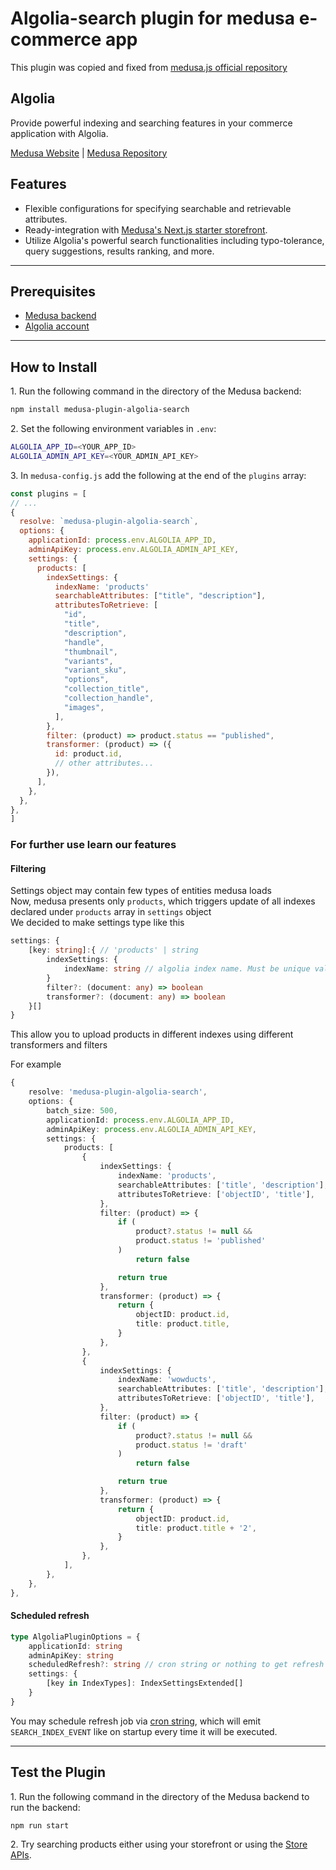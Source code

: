 # Algolia-search plugin for medusa e-commerce app

This plugin was copied and fixed from [medusa.js official repository](https://github.com/medusajs/medusa)

## Algolia

Provide powerful indexing and searching features in your commerce application with Algolia.

[Medusa Website](https://medusajs.com) | [Medusa Repository](https://github.com/medusajs/medusa)

## Features

- Flexible configurations for specifying searchable and retrievable attributes.
- Ready-integration with [Medusa's Next.js starter storefront](https://docs.medusajs.com/starters/nextjs-medusa-starter).
- Utilize Algolia's powerful search functionalities including typo-tolerance, query suggestions, results ranking, and more.

---

## Prerequisites

- [Medusa backend](https://docs.medusajs.com/development/backend/install)
- [Algolia account](https://www.algolia.com/)

---

## How to Install

1\. Run the following command in the directory of the Medusa backend:

  ```bash
  npm install medusa-plugin-algolia-search
  ```

2\. Set the following environment variables in `.env`:

  ```bash
  ALGOLIA_APP_ID=<YOUR_APP_ID>
  ALGOLIA_ADMIN_API_KEY=<YOUR_ADMIN_API_KEY>
  ```

3\. In `medusa-config.js` add the following at the end of the `plugins` array:

  ```js
const plugins = [
  // ...
  {
    resolve: `medusa-plugin-algolia-search`,
    options: {
      applicationId: process.env.ALGOLIA_APP_ID,
      adminApiKey: process.env.ALGOLIA_ADMIN_API_KEY,
      settings: {
        products: [
          indexSettings: {
            indexName: 'products'
            searchableAttributes: ["title", "description"],
            attributesToRetrieve: [
              "id",
              "title",
              "description",
              "handle",
              "thumbnail",
              "variants",
              "variant_sku",
              "options",
              "collection_title",
              "collection_handle",
              "images",
            ],
          },
          filter: (product) => product.status == "published",
          transformer: (product) => ({ 
            id: product.id, 
            // other attributes...
          }),
		],
      },
    },
  },
]
  ```

### For further use learn our features

#### Filtering
Settings object may contain few types of entities medusa loads</br>
Now, medusa presents only `products`, which triggers update of all indexes declared under `products` array in `settings` object </br>
We decided to make settings type like this
```ts
settings: {
	[key: string]:{ // 'products' | string
		indexSettings: {
			indexName: string // algolia index name. Must be unique value
		}
		filter?: (document: any) => boolean
		transformer?: (document: any) => boolean
	}[]
}
```
This allow you to upload products in different indexes using different transformers and filters</br>

For example
```ts
{
	resolve: 'medusa-plugin-algolia-search',
	options: {
		batch_size: 500,
		applicationId: process.env.ALGOLIA_APP_ID,
		adminApiKey: process.env.ALGOLIA_ADMIN_API_KEY,
		settings: {
			products: [
				{
					indexSettings: {
						indexName: 'products',
						searchableAttributes: ['title', 'description'],
						attributesToRetrieve: ['objectID', 'title'],
					},
					filter: (product) => {
						if (
							product?.status != null &&
							product.status != 'published'
						)
							return false

						return true
					},
					transformer: (product) => {
						return {
							objectID: product.id,
							title: product.title,
						}
					},
				},
				{
					indexSettings: {
						indexName: 'wowducts',
						searchableAttributes: ['title', 'description'],
						attributesToRetrieve: ['objectID', 'title'],
					},
					filter: (product) => {
						if (
							product?.status != null &&
							product.status != 'draft'
						)
							return false

						return true
					},
					transformer: (product) => {
						return {
							objectID: product.id,
							title: product.title + '2',
						}
					},
				},
			],
		},
	},
},
```

#### Scheduled refresh
```ts
type AlgoliaPluginOptions = {
	applicationId: string
	adminApiKey: string
	scheduledRefresh?: string // cron string or nothing to get refresh repeatly in settled period
	settings: {
		[key in IndexTypes]: IndexSettingsExtended[]
	}
}
```
You may schedule refresh job via [cron string](https://crontab.guru/examples.html), which will emit ```SEARCH_INDEX_EVENT``` like on startup every time it will be executed.


---

## Test the Plugin

1\. Run the following command in the directory of the Medusa backend to run the backend:

  ```bash
  npm run start
  ```

2\. Try searching products either using your storefront or using the [Store APIs](https://docs.medusajs.com/api/store#tag/Product/operation/PostProductsSearch).

